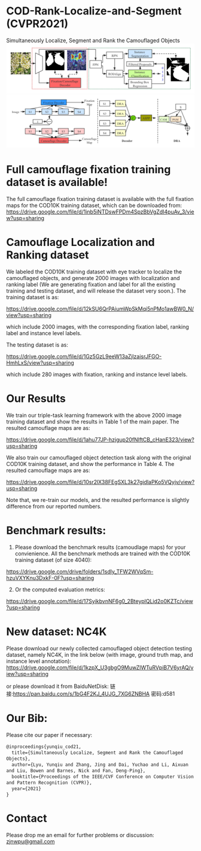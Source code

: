 # COD-Rank-Localize-and-Segment (CVPR2021)
Simultaneously Localize, Segment and Rank the Camouflaged Objects
![alt text](./ranking_overview.png)
![alt text](./joint_fix_camo_overview.png)

# Full camouflage fixation training dataset is available!

The full camouflage fixation training dataset is available with the full fixation maps for the COD10K training dataset, which can be downloaded from:
https://drive.google.com/file/d/1inb5iNTDswFPDm4SpzBbVgZdI4puAv_3/view?usp=sharing

# Camouflage Localization and Ranking dataset
We labeled the COD10K training dataset with eye tracker to localize the camouflaged objects, and generate 2000 images with localization and ranking label (We are generating fixation and label for all the existing training and testing dataset, and will release the dataset very soon.). The training dataset is as:

https://drive.google.com/file/d/12kSU6QrPAiumWpSkMqi5nPMo1awBW0_N/view?usp=sharing

which include 2000 images, with the corresponding fixation label, ranking label and instance level labels.

The testing dataset is as:

https://drive.google.com/file/d/1Gz5GzL9eeW13aZjlzaisrJFGO-HmhLxS/view?usp=sharing

which include 280 images with fixation, ranking and instance level labels.

# Our Results

We train our triple-task learning framework with the above 2000 image training dataset and show the results in Table 1 of the main paper. The resulted camouflage maps are as:

https://drive.google.com/file/d/1ahu77JP-hzjgup20fNIftCB_cHanE323/view?usp=sharing

We also train our camouflaged object detection task along with the original COD10K training dataset, and show the performance in Table 4. The resulted camouflage maps are as:

https://drive.google.com/file/d/10sr2lX38FEgSXL3k27gidlaPKo5VQyjv/view?usp=sharing

Note that, we re-train our models, and the resulted performance is slightly difference from our reported numbers.

# Benchmark results:
1) Please download the benchmark results (camoudlage maps) for your convienience. All the benchmark methods are trained with the COD10K training dataset (of size 4040):

https://drive.google.com/drive/folders/1sdly_TFW2WVqSm-hzuVXYKnu3DxkF-0F?usp=sharing

2) Or the computed evaluation metrics:

https://drive.google.com/file/d/17SyikbvnNF6g0_2BteyplQLid2o0KZTc/view?usp=sharing


# New dataset: NC4K
Please download our newly collected camouflaged object detection testing dataset, namely NC4K, in the link below (with image, ground truth map, and instance level annotation):
https://drive.google.com/file/d/1kzpX_U3gbgO9MuwZIWTuRVpiB7V6yrAQ/view?usp=sharing

or please download it from BaiduNetDisk:
链接:https://pan.baidu.com/s/1bG4F2KJ_4UJG_7XG6ZNBHA  密码:d581

# Our Bib:

Please cite our paper if necessary:
```
@inproceedings{yunqiu_cod21,
  title={Simultaneously Localize, Segment and Rank the Camouflaged Objects},
  author={Lyu, Yunqiu and Zhang, Jing and Dai, Yuchao and Li, Aixuan and Liu, Bowen and Barnes, Nick and Fan, Deng-Ping},
  booktitle={Proceedings of the IEEE/CVF Conference on Computer Vision and Pattern Recognition (CVPR)},
  year={2021}
}
```

# Contact

Please drop me an email for further problems or discussion: zjnwpu@gmail.com

